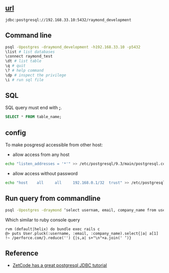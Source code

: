 ## [url](https://jdbc.postgresql.org/documentation/80/connect.html)

```
jdbc:postgresql://192.168.33.10:5432/raymond_development 
```

## Command line
```bash
psql -Upostgres -draymond_development -h192.168.33.10 -p5432
\list # list databases
\connect raymond_test
\dt # list table
\q # quit
\? # help command
\dp # inspect the privilege
\i # run sql file
```

## SQL

SQL query must end with **;**. 

```sql
SELECT * FROM table_name;
```

## config

To make posgresql accessible from other host:

* allow access from any host 
```bash
echo "listen_addresses = '*'" >> /etc/postgresql/9.3/main/postgresql.conf
```
* allow access without password
```bash
echo "host    all     all     192.168.0.1/32  trust" >> /etc/postgresql/9.3/main/pg_hba.conf
```

## Run query from commandline

```bash
psql -Upostgres -draymond ‘select usernam, email, company_name from users’ >> a.out
```

Which similar to ruby console query
```
rvm (default|helix) do bundle exec rails c
@> puts User.pluck(:username, :email, :company_name).select{|a| a[1] !~ /perforce.com/}.reduce('') {|s,a| s+"\n"+a.join(' ‘)}
```

## Reference
* [ZetCode has a great postgresql JDBC tutorial](http://zetcode.com/db/postgresqljavatutorial/)
